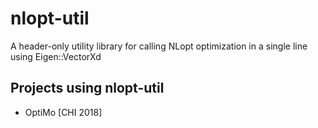 # nlopt-util
A header-only utility library for calling NLopt optimization in a single line using Eigen::VectorXd

## Projects using nlopt-util

- OptiMo [CHI 2018]